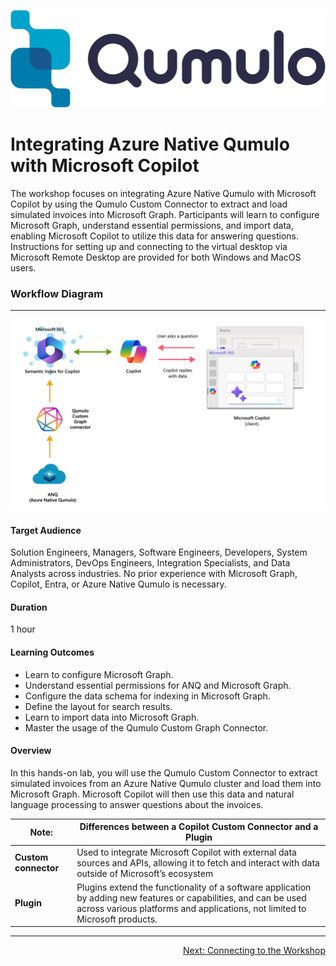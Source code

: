 <p align="left">
  <img src="https://github.com/Qumulo/QumuloCustomConnector/blob/main/workshop/images/qumulo-logo.png?raw=true" alt="Qumulo Logo" />
</p>

# Integrating Azure Native Qumulo with Microsoft Copilot

The workshop focuses on integrating Azure Native Qumulo with Microsoft Copilot by using the Qumulo Custom Connector to extract and load simulated invoices into Microsoft Graph. Participants will learn to configure Microsoft Graph, understand essential permissions, and import data, enabling Microsoft Copilot to utilize this data for answering questions. Instructions for setting up and connecting to the virtual desktop via Microsoft Remote Desktop are provided for both Windows and MacOS users.

### Workflow Diagram

---

![Workshop Architectural Diagram](https://github.com/Qumulo/QumuloCustomConnector/blob/main/workshop/images/qcc-workflow-diagram.png?raw=true)

#### Target Audience 

Solution Engineers, Managers, Software Engineers, Developers, System Administrators, DevOps Engineers, Integration Specialists, and Data Analysts across industries. No prior experience with Microsoft Graph, Copilot, Entra, or Azure Native Qumulo is necessary.

#### Duration

1 hour

#### Learning Outcomes

- Learn to configure Microsoft Graph.
- Understand essential permissions for ANQ and Microsoft Graph.
- Configure the data schema for indexing in Microsoft Graph.
- Define the layout for search results.
- Learn to import data into Microsoft Graph.
- Master the usage of the Qumulo Custom Graph Connector.

#### Overview 

In this hands-on lab, you will use the Qumulo Custom Connector to extract simulated invoices from an Azure Native Qumulo cluster and load them into Microsoft Graph. Microsoft Copilot will then use this data and natural language processing to answer questions about the invoices.

| Note: | Differences between a Copilot Custom Connector and a Plugin |  
| - | ------------------------------------------------------------------ |
| **Custom connector** | Used to integrate Microsoft Copilot with external data sources and APIs, allowing it to fetch and interact with data outside of Microsoft’s ecosystem |
| **Plugin** | Plugins extend the functionality of a software application by adding new features or capabilities, and can be used across various platforms and applications, not limited to Microsoft products. |

---
<div align="right">
  <a href="qcc-workshop-connecting.md">Next: Connecting to the Workshop</a>
</div>

